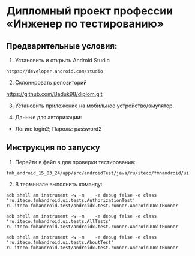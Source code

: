 # Дипломный проект профессии «Инженер по тестированию»
## Предварительные условия:
1. Установить и открыть Android Studio

```https://developer.android.com/studio```


2. Склонировать репозиторий

https://github.com/Baduk98/diplom.git


3. Установить приложение на мобильное устройство/эмулятор.

4. Данные для авторизации:

* Логин: login2; Пароль: password2
## Инструкция по запуску
1. Перейти в файл в для проверки тестирования:

```fmh_android_15_03_24/app/src/androidTest/java/ru/iteco/fmhandroid/ui```


2. В терминале выполнить команду:

```adb shell am instrument -w -m    -e debug false -e class 'ru.iteco.fmhandroid.ui.tests.AuthorizationTest' ru.iteco.fmhandroid.test/androidx.test.runner.AndroidJUnitRunner```

```adb shell am instrument -w -m    -e debug false -e class 'ru.iteco.fmhandroid.ui.tests.AllTests' ru.iteco.fmhandroid.test/androidx.test.runner.AndroidJUnitRunner```

```adb shell am instrument -w -m    -e debug false -e class 'ru.iteco.fmhandroid.ui.tests.AboutTest' ru.iteco.fmhandroid.test/androidx.test.runner.AndroidJUnitRunner```

